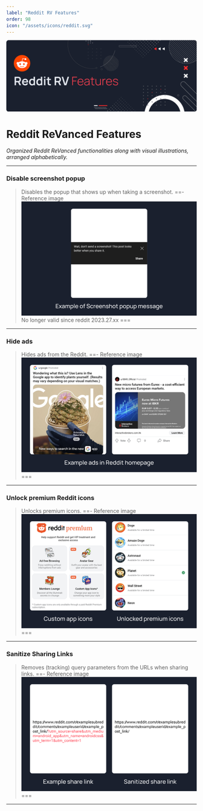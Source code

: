 ```yaml
---
label: "Reddit RV Features"
order: 98
icon: "/assets/icons/reddit.svg"
---
```


![](../assets/cover/reddit-rv-cover.png)

# Reddit ReVanced  Features
<i>Organized Reddit ReVanced functionalities along with visual illustrations, arranged alphabetically.</i>

---
### Disable screenshot popup

>Disables the popup that shows up when taking a screenshot.
==- Reference image
![](/assets/reddit/Disable-screenshot-popup.jpg)
>No longer valid since reddit 2023.27.xx
===
---
### Hide ads
>Hides ads from the Reddit.
==- Reference image
![](/assets/reddit/Hide-ads.jpg)
===
---
### Unlock premium Reddit icons
>Unlocks premium icons.
==- Reference image
![](/assets/reddit/Premium-icon.jpg)
===
---
### Sanitize Sharing Links
>Removes (tracking) query parameters from the URLs when sharing links.
==- Reference image
![](/assets/reddit/Sanitize-Sharing-Links.jpg)
===
---